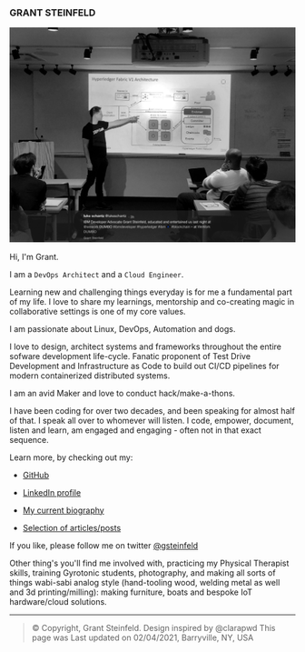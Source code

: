 ### GRANT STEINFELD 

![Grant Presenting](./photos/grant.png)

Hi, I'm Grant.

I am a `DevOps Architect` and a `Cloud Engineer`.

Learning new and challenging things everyday is for me a fundamental part of my life. I love to share
my learnings, mentorship and co-creating magic in collaborative settings is one of my core values.

I am passionate about Linux, DevOps, Automation and dogs. 

I love to design, architect systems and frameworks throughout the entire sofware
development life-cycle. Fanatic proponent of Test Drive Development and
Infrastructure as Code to build out CI/CD pipelines for modern
containerized distributed systems. 

I am an avid Maker and love to conduct hack/make-a-thons. 

I have been coding for over two decades, and
been speaking for almost half of that. I speak all over to whomever will
listen. I code, empower, document, listen and learn, am engaged and engaging - often not in that exact sequence. 

Learn more, by checking out my:  

* [GitHub](https://www.github.com/grant-steinfeld)

* [LinkedIn profile](https://www.linkedin.com/in/grant-steinfeld)

* [My current biography](./bio-cv-etc/GrantSteinfeldBio.md) 

* [Selection of articles/posts](./bio-cv-etc/GrantSteinfeldWriting.md)

If you like, please follow me on twitter [@gsteinfeld](https://twitter.com/gsteinfeld)

Other thing's you'll find me involved with, practicing my Physical Therapist skills, training Gyrotonic students, photography, and making all sorts of things
wabi-sabi analog style (hand-tooling wood, welding metal as well and 3d printing/milling): making furniture, boats and bespoke IoT hardware/cloud solutions.

* * * * *

> © Copyright, Grant Steinfeld. Design inspired by @clarapwd
> This page was Last updated on 02/04/2021, Barryville, NY, USA 
